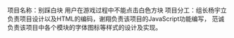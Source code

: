 项目名称：别踩白块
用户在游戏过程中不能点击白色方块
项目分工：组长杨宇立负责项目设计以及HTML的编码，谢翔负责该项目的JavaScript功能编写，
范诚负责该项目中各个模块的字体图标等样式的设计及实现。
